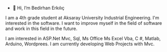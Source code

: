 - 👋 Hi, I’m Bedirhan Erkılıç

I am a 4th grade student at Aksaray University Industrial Engineering. I'm interested in the software. I want to improve myself in the field of software and work in this field in the future.

I am interested in ASP.Net Mvc, Sql, Ms Office Ms Excel Vba, C #, Matlab, Arduino, Wordprees. I am currently developing Web Projects with Mvc.

